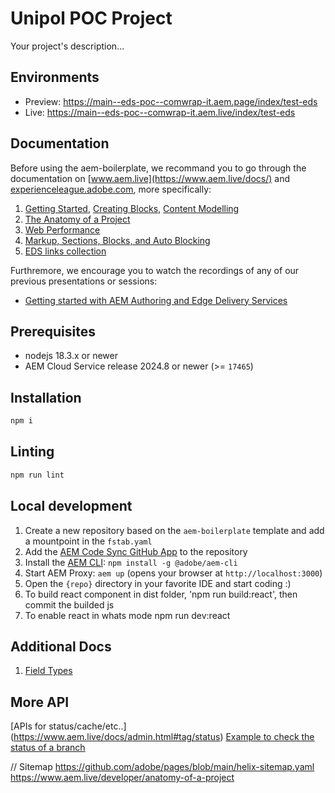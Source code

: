 # Unipol POC Project
Your project's description...

## Environments
- Preview: https://main--eds-poc--comwrap-it.aem.page/index/test-eds
- Live: https://main--eds-poc--comwrap-it.aem.live/index/test-eds

## Documentation

Before using the aem-boilerplate, we recommand you to go through the documentation on [www.aem.live](https://www.aem.live/docs/) and [experienceleague.adobe.com](https://experienceleague.adobe.com/en/docs/experience-manager-cloud-service/content/edge-delivery/wysiwyg-authoring/authoring), more specifically:
1. [Getting Started](https://experienceleague.adobe.com/en/docs/experience-manager-cloud-service/content/edge-delivery/wysiwyg-authoring/edge-dev-getting-started), [Creating Blocks](https://experienceleague.adobe.com/en/docs/experience-manager-cloud-service/content/edge-delivery/wysiwyg-authoring/create-block), [Content Modelling](https://experienceleague.adobe.com/en/docs/experience-manager-cloud-service/content/edge-delivery/wysiwyg-authoring/content-modeling)
2. [The Anatomy of a Project](https://www.aem.live/developer/anatomy-of-a-project)
3. [Web Performance](https://www.aem.live/developer/keeping-it-100)
4. [Markup, Sections, Blocks, and Auto Blocking](https://www.aem.live/developer/markup-sections-blocks)
5. [EDS links collection](https://blog.arborydigital.com/en/blog/aem-edge-delivery-developer-resources) 

Furthremore, we encourage you to watch the recordings of any of our previous presentations or sessions:
- [Getting started with AEM Authoring and Edge Delivery Services](https://experienceleague.adobe.com/en/docs/events/experience-manager-gems-recordings/gems2024/aem-authoring-and-edge-delivery)

## Prerequisites

- nodejs 18.3.x or newer
- AEM Cloud Service release 2024.8 or newer (>= `17465`)

## Installation

```sh
npm i
```

## Linting

```sh
npm run lint
```

## Local development

1. Create a new repository based on the `aem-boilerplate` template and add a mountpoint in the `fstab.yaml`
2. Add the [AEM Code Sync GitHub App](https://github.com/apps/aem-code-sync) to the repository
3. Install the [AEM CLI](https://github.com/adobe/helix-cli): `npm install -g @adobe/aem-cli`
4. Start AEM Proxy: `aem up` (opens your browser at `http://localhost:3000`)
5. Open the `{repo}` directory in your favorite IDE and start coding :)
6. To build react component in dist folder, 'npm run build:react', then commit the builded js
7. To enable react in whats mode npm run dev:react

## Additional Docs
1. [Field Types](https://experienceleague.adobe.com/en/docs/experience-manager-cloud-service/content/implementing/developing/universal-editor/field-types)

## More API 
[APIs for status/cache/etc..] (https://www.aem.live/docs/admin.html#tag/status)
[Example to check the status of a branch](https://admin.hlx.page/status/comwrap-it/eds-poc/prod)

// Sitemap
https://github.com/adobe/pages/blob/main/helix-sitemap.yaml
https://www.aem.live/developer/anatomy-of-a-project